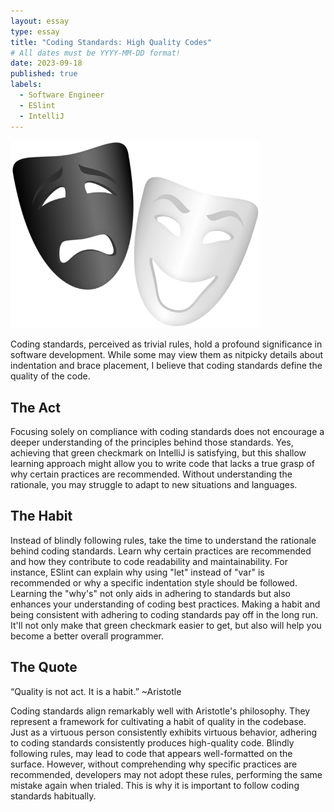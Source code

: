 ```yaml
---
layout: essay
type: essay
title: "Coding Standards: High Quality Codes"
# All dates must be YYYY-MM-DD format!
date: 2023-09-18
published: true
labels:
  - Software Engineer
  - ESlint
  - IntelliJ
---
```

<img width="400px" class="rounded float-start pe-4" src="../img/Theater_Masks_PNG_Transparent_Clipart.png">

Coding standards, perceived as trivial rules, hold a profound significance in software development. While some may view them as nitpicky details about indentation and brace placement, I
believe that coding standards define the quality of the code.

## The Act
Focusing solely on compliance with coding standards does not encourage a deeper understanding of the principles behind those standards. 
Yes, achieving that green checkmark on IntelliJ is satisfying, but this shallow learning approach might allow you to write code that lacks 
a true grasp of why certain practices are recommended. Without understanding the rationale, you may struggle to adapt to new situations and 
languages.

## The Habit
Instead of blindly following rules, take the time to understand the rationale behind coding standards. Learn why certain practices are 
recommended and how they contribute to code readability and maintainability. For instance, ESlint can explain why using "let" instead of 
"var" is recommended or why a specific indentation style should be followed. Learning the "why's" not only aids in adhering to standards 
but also enhances your understanding of coding best practices. Making a habit and being consistent with adhering to coding standards pay off
in the long run. It'll not only make that green checkmark easier to get, but also will help you become a better overall programmer.

## The Quote
“Quality is not act.  It is a habit.” ~Aristotle

Coding standards align remarkably well with Aristotle's philosophy. They represent a framework for cultivating a habit of quality in the codebase. Just as a virtuous person consistently exhibits virtuous behavior, adhering to coding standards consistently produces high-quality code. Blindly following rules, may lead to code that appears well-formatted on the surface. However, without comprehending why specific practices are recommended, developers may not adopt these rules, performing the same mistake again when trialed. This is why it is important to follow coding standards habitually.
